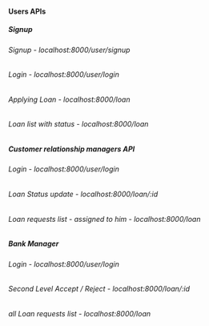 #### Users APIs
##### Signup
###### Signup - localhost:8000/user/signup
###### Login - localhost:8000/user/login
###### Applying Loan - localhost:8000/loan
###### Loan list with status - localhost:8000/loan


##### Customer relationship managers API
###### Login - localhost:8000/user/login
###### Loan Status update - localhost:8000/loan/:id
###### Loan requests list - assigned to him - localhost:8000/loan

##### Bank Manager
###### Login - localhost:8000/user/login
###### Second Level Accept / Reject - localhost:8000/loan/:id
###### all Loan requests list - localhost:8000/loan